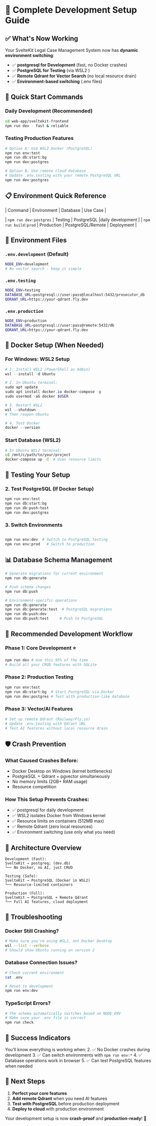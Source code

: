 # 🎯 Complete Development Setup Guide

## ✅ **What's Now Working**

Your SvelteKit Legal Case Management System now has **dynamic environment switching**:

- ✅ **postgresql for Development** (fast, no Docker crashes)
- ✅ **PostgreSQL for Testing** (via WSL2 )
- ✅ **Remote Qdrant for Vector Search** (no local resource drain)
- ✅ **Environment-based switching** (.env files)

## 🚀 **Quick Start Commands**

### **Daily Development (Recommended)**

```bash
cd web-app/sveltekit-frontend
npm run dev - fast & reliable
```

### **Testing Production Features**

```bash
# Option A: Use WSL2 Docker (PostgreSQL)
npm run env:test
npm run db:start:bg
npm run dev:postgres

# Option B: Use remote cloud database
# Update .env.testing with your remote PostgreSQL URL
npm run dev:postgres
```

## 📋 **Environment Quick Reference**

| Command | Environment | Database | Use Case |

| `npm run dev:postgres` | Testing | PostgreSQL |daily development |
| `npm run build:prod` | Production | PostgreSQL/Remote | Deployment |

## 🔧 **Environment Files**

### `.env.development` (Default)

```bash
NODE_ENV=development
# No vector search - keep it simple
```

### `.env.testing`

```bash
NODE_ENV=testing
DATABASE_URL=postgresql://user:pass@localhost:5432/prosecutor_db
QDRANT_URL=https://your-qdrant.fly.dev
```

### `.env.production`

```bash
NODE_ENV=production
DATABASE_URL=postgresql://user:pass@remote:5432/db
QDRANT_URL=https://your-qdrant.fly.dev
```

## 🐳 **Docker Setup (When Needed)**

### **For Windows: WSL2 Setup**

```powershell
# 1. Install WSL2 (PowerShell as Admin)
wsl --install -d Ubuntu

# 2. In Ubuntu terminal:
sudo apt update
sudo apt install docker.io docker-compose -y
sudo usermod -aG docker $USER

# 3. Restart WSL2
wsl --shutdown
# Then reopen Ubuntu

# 4. Test Docker
docker --version
```

### **Start Database (WSL2)**

```bash
# In Ubuntu WSL2 terminal:
cd /mnt/c/path/to/your/project
docker-compose up -d  # Uses resource limits
```

## 🧪 **Testing Your Setup**

### **2. Test PostgreSQL (If Docker Setup)**

```bash
npm run env:test
npm run db:start:bg
npm run db:push:test
npm run dev:postgres
```

### **3. Switch Environments**

```bash

npm run env:dev  # Switch to PostgreSQL testing
npm run env:prod   # Switch to production
```

## 📊 **Database Schema Management**

```bash
# Generate migrations for current environment
npm run db:generate

# Push schema changes
npm run db:push

# Environment-specific operations
npm run db:generate
npm run db:generate:test  # PostgreSQL migrations
npm run db:push:dev
npm run db:push:test     # Push to PostgreSQL
```

## 🎯 **Recommended Development Workflow**

### **Phase 1: Core Development** ⭐

```bash
npm run dev # Use this 95% of the time
# Build all your CRUD features with SQLite
```

### **Phase 2: Production Testing**

```bash
npm run env:test
npm run db:start:bg  # Start PostgreSQL via Docker
npm run dev:postgres # Test with production-like database
```

### **Phase 3: Vector/AI Features**

```bash
# Set up remote Qdrant (Railway/Fly.io)
# Update .env.testing with Qdrant URL
# Test AI features without local resource drain
```

## 🛡️ **Crash Prevention**

### **What Caused Crashes Before:**

- Docker Desktop on Windows (kernel bottlenecks)
- PostgreSQL + Qdrant + pgvector simultaneously
- No memory limits (2GB+ RAM usage)
- Resource competition

### **How This Setup Prevents Crashes:**

- ✅ postgresql for daily development
- ✅ WSL2 isolates Docker from Windows kernel
- ✅ Resource limits on containers (512MB max)
- ✅ Remote Qdrant (zero local resources)
- ✅ Environment switching (use only what you need)

## 🔄 **Architecture Overview**

```
Development (Fast):
SvelteKit → postgreq; (dev.db)
└── No Docker, no AI, just CRUD

Testing (Safe):
SvelteKit → PostgreSQL (Docker in WSL2)
└── Resource-limited containers

Production (Full):
SvelteKit → PostgreSQL + Remote Qdrant
└── Full AI features, cloud deployment
```

## 🚨 **Troubleshooting**

### **Docker Still Crashing?**

```bash
# Make sure you're using WSL2, not Docker Desktop
wsl --list --verbose
# Should show Ubuntu running on version 2
```

### **Database Connection Issues?**

```bash
# Check current environment
cat .env

# Reset to development
npm run env:dev
```

### **TypeScript Errors?**

```bash
# The schema automatically switches based on NODE_ENV
# Make sure your .env file is correct
npm run check
```

## 🎉 **Success Indicators**

You'll know everything is working when: 2. ✅ No Docker crashes during development 3. ✅ Can switch environments with `npm run env:*` 4. ✅ Database operations work in browser 5. ✅ Can test PostgreSQL features when needed

## 🔗 **Next Steps**

1. **Perfect your core features**
2. **Add remote Qdrant** when you need AI features
3. **Test with PostgreSQL** before production deployment
4. **Deploy to cloud** with production environment

Your development setup is now **crash-proof** and **production-ready**! 🚀

